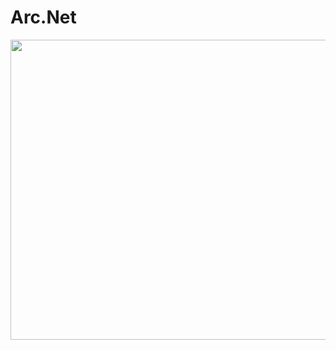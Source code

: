 # Arc.Net

<img src="https://github.com/XionWin/Arc.Net/blob/main/_Attachment/Screen_Short.png" width="800" height="480">
